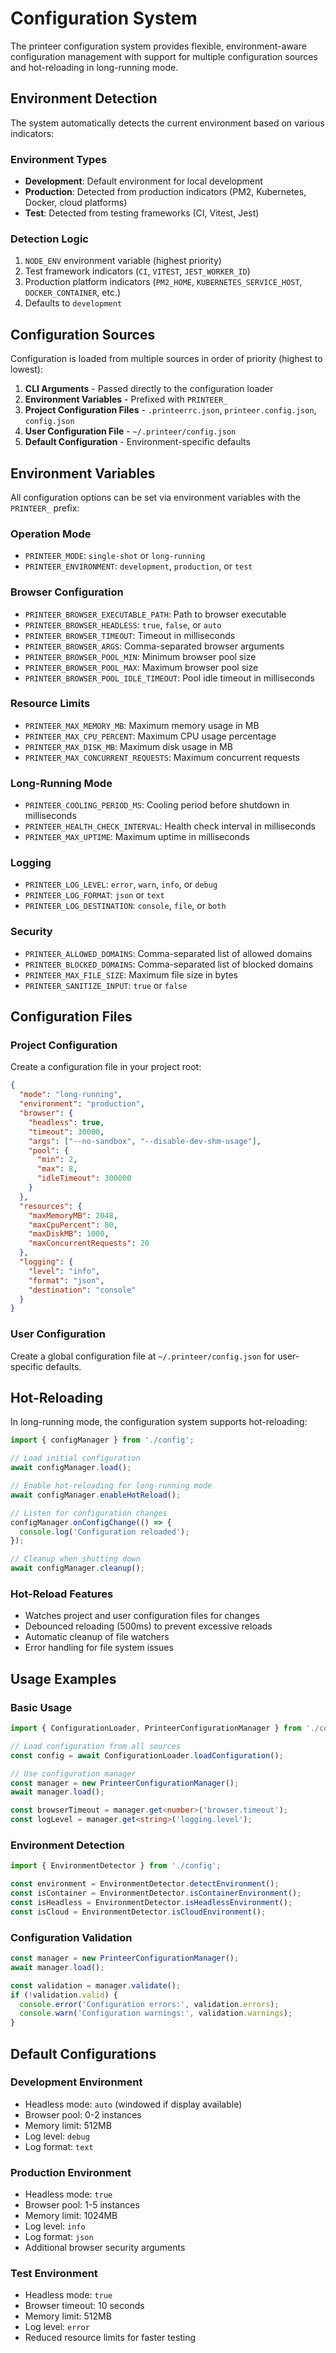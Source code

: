 # Configuration System

The printeer configuration system provides flexible, environment-aware configuration management with support for multiple configuration sources and hot-reloading in long-running mode.

## Environment Detection

The system automatically detects the current environment based on various indicators:

### Environment Types
- **Development**: Default environment for local development
- **Production**: Detected from production indicators (PM2, Kubernetes, Docker, cloud platforms)
- **Test**: Detected from testing frameworks (CI, Vitest, Jest)

### Detection Logic
1. `NODE_ENV` environment variable (highest priority)
2. Test framework indicators (`CI`, `VITEST`, `JEST_WORKER_ID`)
3. Production platform indicators (`PM2_HOME`, `KUBERNETES_SERVICE_HOST`, `DOCKER_CONTAINER`, etc.)
4. Defaults to `development`

## Configuration Sources

Configuration is loaded from multiple sources in order of priority (highest to lowest):

1. **CLI Arguments** - Passed directly to the configuration loader
2. **Environment Variables** - Prefixed with `PRINTEER_`
3. **Project Configuration Files** - `.printeerrc.json`, `printeer.config.json`, `config.json`
4. **User Configuration File** - `~/.printeer/config.json`
5. **Default Configuration** - Environment-specific defaults

## Environment Variables

All configuration options can be set via environment variables with the `PRINTEER_` prefix:

### Operation Mode
- `PRINTEER_MODE`: `single-shot` or `long-running`
- `PRINTEER_ENVIRONMENT`: `development`, `production`, or `test`

### Browser Configuration
- `PRINTEER_BROWSER_EXECUTABLE_PATH`: Path to browser executable
- `PRINTEER_BROWSER_HEADLESS`: `true`, `false`, or `auto`
- `PRINTEER_BROWSER_TIMEOUT`: Timeout in milliseconds
- `PRINTEER_BROWSER_ARGS`: Comma-separated browser arguments
- `PRINTEER_BROWSER_POOL_MIN`: Minimum browser pool size
- `PRINTEER_BROWSER_POOL_MAX`: Maximum browser pool size
- `PRINTEER_BROWSER_POOL_IDLE_TIMEOUT`: Pool idle timeout in milliseconds

### Resource Limits
- `PRINTEER_MAX_MEMORY_MB`: Maximum memory usage in MB
- `PRINTEER_MAX_CPU_PERCENT`: Maximum CPU usage percentage
- `PRINTEER_MAX_DISK_MB`: Maximum disk usage in MB
- `PRINTEER_MAX_CONCURRENT_REQUESTS`: Maximum concurrent requests

### Long-Running Mode
- `PRINTEER_COOLING_PERIOD_MS`: Cooling period before shutdown in milliseconds
- `PRINTEER_HEALTH_CHECK_INTERVAL`: Health check interval in milliseconds
- `PRINTEER_MAX_UPTIME`: Maximum uptime in milliseconds

### Logging
- `PRINTEER_LOG_LEVEL`: `error`, `warn`, `info`, or `debug`
- `PRINTEER_LOG_FORMAT`: `json` or `text`
- `PRINTEER_LOG_DESTINATION`: `console`, `file`, or `both`

### Security
- `PRINTEER_ALLOWED_DOMAINS`: Comma-separated list of allowed domains
- `PRINTEER_BLOCKED_DOMAINS`: Comma-separated list of blocked domains
- `PRINTEER_MAX_FILE_SIZE`: Maximum file size in bytes
- `PRINTEER_SANITIZE_INPUT`: `true` or `false`

## Configuration Files

### Project Configuration
Create a configuration file in your project root:

```json
{
  "mode": "long-running",
  "environment": "production",
  "browser": {
    "headless": true,
    "timeout": 30000,
    "args": ["--no-sandbox", "--disable-dev-shm-usage"],
    "pool": {
      "min": 2,
      "max": 8,
      "idleTimeout": 300000
    }
  },
  "resources": {
    "maxMemoryMB": 2048,
    "maxCpuPercent": 80,
    "maxDiskMB": 1000,
    "maxConcurrentRequests": 20
  },
  "logging": {
    "level": "info",
    "format": "json",
    "destination": "console"
  }
}
```

### User Configuration
Create a global configuration file at `~/.printeer/config.json` for user-specific defaults.

## Hot-Reloading

In long-running mode, the configuration system supports hot-reloading:

```typescript
import { configManager } from './config';

// Load initial configuration
await configManager.load();

// Enable hot-reloading for long-running mode
await configManager.enableHotReload();

// Listen for configuration changes
configManager.onConfigChange(() => {
  console.log('Configuration reloaded');
});

// Cleanup when shutting down
await configManager.cleanup();
```

### Hot-Reload Features
- Watches project and user configuration files for changes
- Debounced reloading (500ms) to prevent excessive reloads
- Automatic cleanup of file watchers
- Error handling for file system issues

## Usage Examples

### Basic Usage
```typescript
import { ConfigurationLoader, PrinteerConfigurationManager } from './config';

// Load configuration from all sources
const config = await ConfigurationLoader.loadConfiguration();

// Use configuration manager
const manager = new PrinteerConfigurationManager();
await manager.load();

const browserTimeout = manager.get<number>('browser.timeout');
const logLevel = manager.get<string>('logging.level');
```

### Environment Detection
```typescript
import { EnvironmentDetector } from './config';

const environment = EnvironmentDetector.detectEnvironment();
const isContainer = EnvironmentDetector.isContainerEnvironment();
const isHeadless = EnvironmentDetector.isHeadlessEnvironment();
const isCloud = EnvironmentDetector.isCloudEnvironment();
```

### Configuration Validation
```typescript
const manager = new PrinteerConfigurationManager();
await manager.load();

const validation = manager.validate();
if (!validation.valid) {
  console.error('Configuration errors:', validation.errors);
  console.warn('Configuration warnings:', validation.warnings);
}
```

## Default Configurations

### Development Environment
- Headless mode: `auto` (windowed if display available)
- Browser pool: 0-2 instances
- Memory limit: 512MB
- Log level: `debug`
- Log format: `text`

### Production Environment
- Headless mode: `true`
- Browser pool: 1-5 instances
- Memory limit: 1024MB
- Log level: `info`
- Log format: `json`
- Additional browser security arguments

### Test Environment
- Headless mode: `true`
- Browser timeout: 10 seconds
- Memory limit: 512MB
- Log level: `error`
- Reduced resource limits for faster testing
